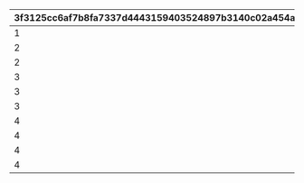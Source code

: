 |3f3125cc6af7b8fa7337d4443159403524897b3140c02a454a1eefaea7eaaedc|223a642c882958e8d2429aeea36d7acae1b696da024bfd2deac707585f70fb26|35e36cae4d974590a79c33cc96cbbfa64b5715e85bf57c37cb3a56744a9e88d4|8c8942181d250b1e8912a3f47ddbbeca275749dc971de608044234d71747351a|
| --- | --- | --- | --- |
|1|0|-15|1|
|2|0|-115|1|
|2|0|85|2|
|3|0|-190|1|
|3|0|-15|2|
|3|0|160|3|
|4|0|-225|1|
|4|0|-75|2|
|4|0|75|3|
|4|0|225|4|